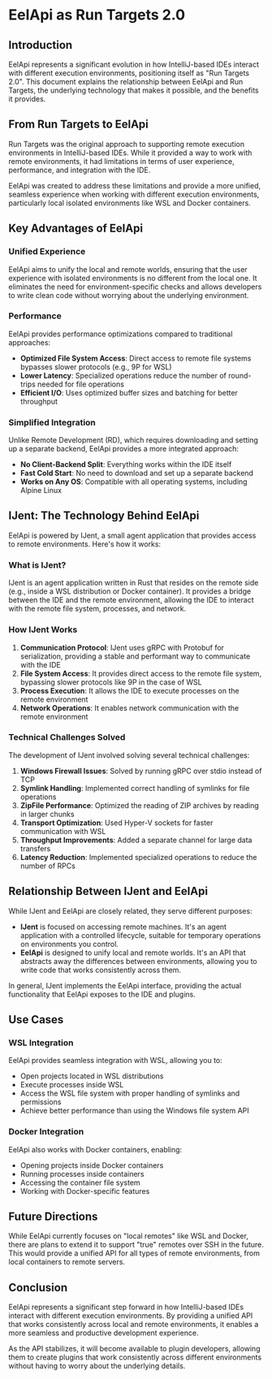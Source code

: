 # EelApi as Run Targets 2.0

## Introduction

EelApi represents a significant evolution in how IntelliJ-based IDEs interact with different execution environments, positioning itself as "Run Targets 2.0". This document explains the relationship between EelApi and Run Targets, the underlying technology that makes it possible, and the benefits it provides.

## From Run Targets to EelApi

Run Targets was the original approach to supporting remote execution environments in IntelliJ-based IDEs. While it provided a way to work with remote environments, it had limitations in terms of user experience, performance, and integration with the IDE.

EelApi was created to address these limitations and provide a more unified, seamless experience when working with different execution environments, particularly local isolated environments like WSL and Docker containers.

## Key Advantages of EelApi

### Unified Experience

EelApi aims to unify the local and remote worlds, ensuring that the user experience with isolated environments is no different from the local one. It eliminates the need for environment-specific checks and allows developers to write clean code without worrying about the underlying environment.

### Performance

EelApi provides performance optimizations compared to traditional approaches:

- **Optimized File System Access**: Direct access to remote file systems bypasses slower protocols (e.g., 9P for WSL)
- **Lower Latency**: Specialized operations reduce the number of round-trips needed for file operations
- **Efficient I/O**: Uses optimized buffer sizes and batching for better throughput

### Simplified Integration

Unlike Remote Development (RD), which requires downloading and setting up a separate backend, EelApi provides a more integrated approach:

- **No Client-Backend Split**: Everything works within the IDE itself
- **Fast Cold Start**: No need to download and set up a separate backend
- **Works on Any OS**: Compatible with all operating systems, including Alpine Linux

## IJent: The Technology Behind EelApi

EelApi is powered by IJent, a small agent application that provides access to remote environments. Here's how it works:

### What is IJent?

IJent is an agent application written in Rust that resides on the remote side (e.g., inside a WSL distribution or Docker container). It provides a bridge between the IDE and the remote environment, allowing the IDE to interact with the remote file system, processes, and network.

### How IJent Works

1. **Communication Protocol**: IJent uses gRPC with Protobuf for serialization, providing a stable and performant way to communicate with the IDE
2. **File System Access**: It provides direct access to the remote file system, bypassing slower protocols like 9P in the case of WSL
3. **Process Execution**: It allows the IDE to execute processes on the remote environment
4. **Network Operations**: It enables network communication with the remote environment

### Technical Challenges Solved

The development of IJent involved solving several technical challenges:

1. **Windows Firewall Issues**: Solved by running gRPC over stdio instead of TCP
2. **Symlink Handling**: Implemented correct handling of symlinks for file operations
3. **ZipFile Performance**: Optimized the reading of ZIP archives by reading in larger chunks
4. **Transport Optimization**: Used Hyper-V sockets for faster communication with WSL
5. **Throughput Improvements**: Added a separate channel for large data transfers
6. **Latency Reduction**: Implemented specialized operations to reduce the number of RPCs

## Relationship Between IJent and EelApi

While IJent and EelApi are closely related, they serve different purposes:

- **IJent** is focused on accessing remote machines. It's an agent application with a controlled lifecycle, suitable for temporary operations on environments you control.
- **EelApi** is designed to unify local and remote worlds. It's an API that abstracts away the differences between environments, allowing you to write code that works consistently across them.

In general, IJent implements the EelApi interface, providing the actual functionality that EelApi exposes to the IDE and plugins.

## Use Cases

### WSL Integration

EelApi provides seamless integration with WSL, allowing you to:

- Open projects located in WSL distributions
- Execute processes inside WSL
- Access the WSL file system with proper handling of symlinks and permissions
- Achieve better performance than using the Windows file system API

### Docker Integration

EelApi also works with Docker containers, enabling:

- Opening projects inside Docker containers
- Running processes inside containers
- Accessing the container file system
- Working with Docker-specific features

## Future Directions

While EelApi currently focuses on "local remotes" like WSL and Docker, there are plans to extend it to support "true" remotes over SSH in the future. This would provide a unified API for all types of remote environments, from local containers to remote servers.

## Conclusion

EelApi represents a significant step forward in how IntelliJ-based IDEs interact with different execution environments. By providing a unified API that works consistently across local and remote environments, it enables a more seamless and productive development experience.

As the API stabilizes, it will become available to plugin developers, allowing them to create plugins that work consistently across different environments without having to worry about the underlying details.
